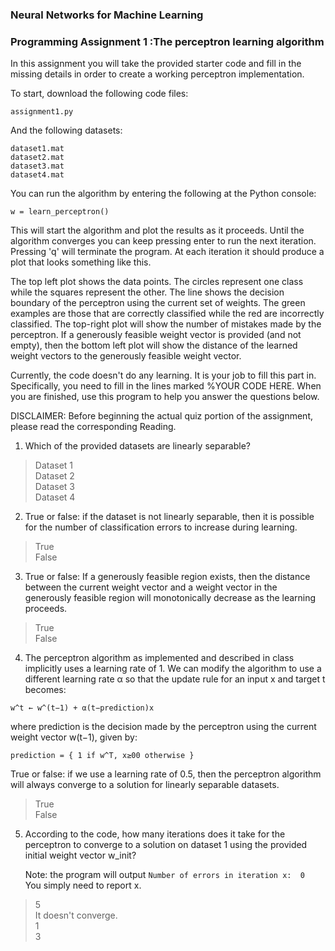 ### Neural Networks for Machine Learning
### Programming Assignment 1 :The perceptron learning algorithm

In this assignment you will take the provided starter code and fill in the missing details in order to create a working perceptron implementation.

To start, download the following code files:
```
assignment1.py
```

And the following datasets:
```
dataset1.mat
dataset2.mat
dataset3.mat
dataset4.mat
```

You can run the algorithm by entering the following at the Python console:
```
w = learn_perceptron()
```

This will start the algorithm and plot the results as it proceeds. Until the algorithm converges you can keep pressing enter to run the next iteration. Pressing 'q' will terminate the program. At each iteration it should produce a plot that looks something like this.

The top left plot shows the data points. The circles represent one class while the squares represent the other. The line shows the decision boundary of the perceptron using the current set of weights. The green examples are those that are correctly classified while the red are incorrectly classified. The top-right plot will show the number of mistakes made by the perceptron. If a generously feasible weight vector is provided (and not empty), then the bottom left plot will show the distance of the learned weight vectors to the generously feasible weight vector.

Currently, the code doesn't do any learning. It is your job to fill this part in. Specifically, you need to fill in the lines  marked %YOUR CODE HERE. When you are finished, use this program to help you answer the questions below.

DISCLAIMER: Before beginning the actual quiz portion of the assignment, please read the corresponding Reading.

1) Which of the provided datasets are linearly separable?

> Dataset 1  
> Dataset 2  
> Dataset 3  
> Dataset 4  

2) True or false: if the dataset is not linearly separable, then it is possible for the number of classification errors to increase during learning.

> True  
> False  

3) True or false: If a generously feasible region exists, then the distance between the current weight vector and a weight vector in the generously feasible region will monotonically decrease as the learning proceeds.

> True  
> False  

4) The perceptron algorithm as implemented and described in class implicitly uses a learning rate of 1. We can modify the algorithm to use a different learning rate α so that the update rule for an input x and target t becomes:  
```
w^t ← w^(t−1) + α(t−prediction)x
```
   where prediction is the decision made by the perceptron using the current weight vector w(t−1), given by:  
```
prediction = { 1 if w^T, x≥00 otherwise }
```
   True or false: if we use a learning rate of 0.5, then the perceptron algorithm will always converge to a solution for linearly separable datasets.  

> True  
> False  

5) According to the code, how many iterations does it take for the perceptron to converge to a solution on dataset 1 using the provided initial weight vector w_init?

   Note: the program will output `Number of errors in iteration x:	0`  
   You simply need to report x.

> 5  
> It doesn't converge.  
> 1  
> 3  
